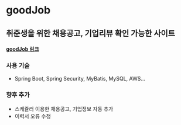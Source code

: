 # goodJob
## 취준생을 위한 채용공고, 기업리뷰 확인 가능한 사이트   
#### [goodJob 링크](http://43.200.240.191:8080/goodjob)
### 사용 기술
+ Spring Boot, Spring Security, MyBatis, MySQL, AWS...
### 향후 추가
+ 스케쥴러 이용한 채용공고, 기업정보 자동 추가
+ 이력서 오류 수정

